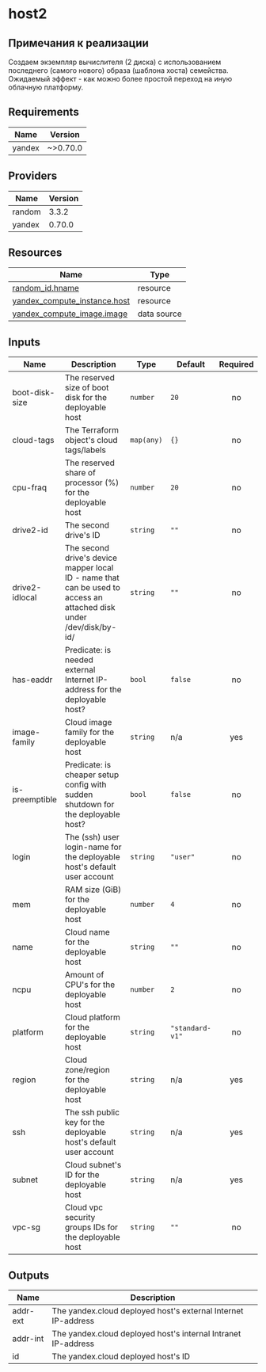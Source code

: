 # host2

## Примечания к реализации

Создаем экземпляр вычислителя (2 диска)
с использованием последнего (самого нового) образа (шаблона хоста) семейства.
Ожидаемый эффект - как можно более простой переход на иную облачную платформу.

<!-- BEGINNING OF PRE-COMMIT-TERRAFORM DOCS HOOK -->
## Requirements

| Name | Version |
|------|---------|
| yandex | ~>0.70.0 |

## Providers

| Name | Version |
|------|---------|
| random | 3.3.2 |
| yandex | 0.70.0 |

## Resources

| Name | Type |
|------|------|
| [random_id.hname](https://registry.terraform.io/providers/hashicorp/random/latest/docs/resources/id) | resource |
| [yandex_compute_instance.host](https://registry.terraform.io/providers/yandex-cloud/yandex/latest/docs/resources/compute_instance) | resource |
| [yandex_compute_image.image](https://registry.terraform.io/providers/yandex-cloud/yandex/latest/docs/data-sources/compute_image) | data source |

## Inputs

| Name | Description | Type | Default | Required |
|------|-------------|------|---------|:--------:|
| boot-disk-size | The reserved size of boot disk for the deployable host | `number` | `20` | no |
| cloud-tags | The Terraform object's cloud tags/labels | `map(any)` | `{}` | no |
| cpu-fraq | The reserved share of processor (%) for the deployable host | `number` | `20` | no |
| drive2-id | The second drive's ID | `string` | `""` | no |
| drive2-idlocal | The second drive's device mapper local ID - name that can be used to access an attached disk under /dev/disk/by-id/ | `string` | `""` | no |
| has-eaddr | Predicate: is needed external Internet IP-address for the deployable host? | `bool` | `false` | no |
| image-family | Cloud image family for the deployable host | `string` | n/a | yes |
| is-preemptible | Predicate: is cheaper setup config with sudden shutdown for the deployable host? | `bool` | `false` | no |
| login | The (ssh) user login-name for the deployable host's default user account | `string` | `"user"` | no |
| mem | RAM size (GiB) for the deployable host | `number` | `4` | no |
| name | Cloud name for the deployable host | `string` | `""` | no |
| ncpu | Amount of CPU's for the deployable host | `number` | `2` | no |
| platform | Cloud platform for the deployable host | `string` | `"standard-v1"` | no |
| region | Cloud zone/region for the deployable host | `string` | n/a | yes |
| ssh | The ssh public key for the deployable host's default user account | `string` | n/a | yes |
| subnet | Cloud subnet's ID for the deployable host | `string` | n/a | yes |
| vpc-sg | Cloud vpc security groups IDs for the deployable host | `string` | `""` | no |

## Outputs

| Name | Description |
|------|-------------|
| addr-ext | The yandex.cloud deployed host's external Internet IP-address |
| addr-int | The yandex.cloud deployed host's internal Intranet IP-address |
| id | The yandex.cloud deployed host's ID |
<!-- END OF PRE-COMMIT-TERRAFORM DOCS HOOK -->
